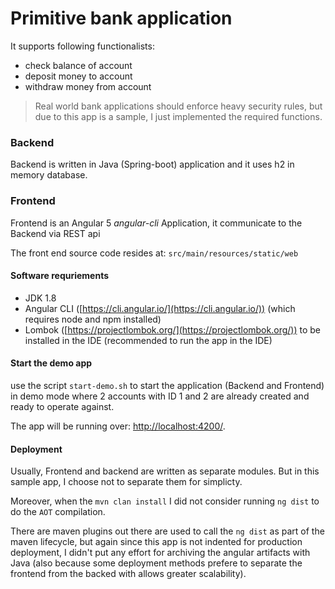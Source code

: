 # Primitive bank application

It supports following functionalists:

* check balance of account
* deposit money to account
* withdraw money from account
  
> Real world bank applications should enforce heavy security rules, but due to this app is a sample, 
I just implemented the required functions.
  
### Backend
Backend is written in Java (Spring-boot) application and it uses h2 in memory database.


### Frontend
Frontend is an Angular 5 *angular-cli* Application, it communicate to the Backend via REST api

The front end source code resides at: `src/main/resources/static/web`

#### Software requriements
* JDK 1.8
* Angular CLI ([https://cli.angular.io/](https://cli.angular.io/)) (which requires node and npm installed)
* Lombok ([https://projectlombok.org/](https://projectlombok.org/)) to be installed in the IDE (recommended 
to run the app in the IDE)

#### Start the demo app
use the script `start-demo.sh` to start the application (Backend and Frontend) in demo mode where 2 accounts with ID
1 and 2 are already created and ready to operate against.

The app will be running over: [http://localhost:4200/](http://localhost:4200/).

#### Deployment
Usually, Frontend and backend are written as separate modules. But in this sample app, I choose not to separate them for simplicty.

Moreover, when the `mvn clan install` I did not consider running `ng dist` to do the `AOT` compilation.

There are maven plugins out there are used to call the `ng dist` as part of the maven lifecycle, but again since this app 
is not indented for production deployment, I didn't put any effort for archiving the angular artifacts with Java 
(also because some deployment methods prefere to separate the frontend from the backed with allows greater scalability).

